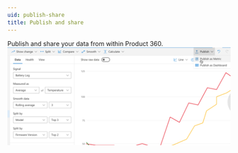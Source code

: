 ```yaml
---
uid: publish-share
title: Publish and share
---
```


Publish and share your data from within Product 360.
![Publish and share data](publish.png)
